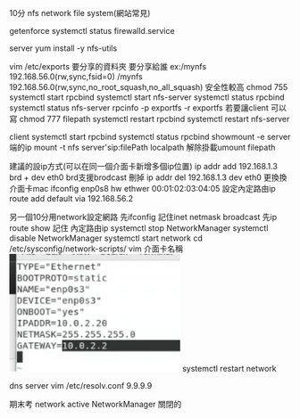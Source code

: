 10分
nfs network file system(網站常見)

getenforce
systemctl status firewalld.service

server
yum install -y nfs-utils

vim /etc/exports
要分享的資料夾 要分享給誰
ex:/mynfs 192.168.56.0(rw,sync,fsid=0)
/mynfs 192.168.56.0(rw,sync,no_root_squash,no_all_squash) 安全性較高 chmod 755
systemctl start rpcbind
systemctl start nfs-server
systemctl status rpcbind
systemctl status nfs-server
rpcinfo -p
exportfs -r
exportfs
若要讓client 可以寫 chmod 777 filepath
systemctl restart rpcbind
systemctl restart nfs-server

client
systemctl start rpcbind
systemctl status rpcbind
showmount -e server端的ip
mount -t nfs server'sip:filePath localpath
解除掛載umount filepath


建議的設ip方式(可以在同一個介面卡新增多個ip位置) ip addr add 192.168.1.3 brd + dev eth0 
brd支援brodcast
刪掉
ip addr del 192.168.1.3 dev eth0
更換換介面卡mac 
ifconfig enp0s8 hw ethwer 00:01:02:03:04:05
設定內定路由ip route add default via 192.168.56.2

另一個10分用network設定網路
先ifconfig
記住inet netmask broadcast
先ip route show
記住 內定路由ip
systemctl stop NetworkManager
systemctl disable NetworkManager
systemctl start network
cd /etc/sysconfig/network-scripts/
vim 介面卡名稱
![](內定路由設定.png)
systemctl restart network

dns server
vim /etc/resolv.conf
9.9.9.9

期末考  network active NetworkManager  關閉的
